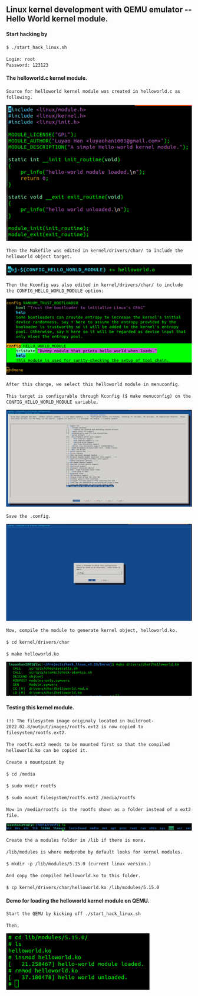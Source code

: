 ## Linux kernel development with QEMU emulator -- Hello World kernel module.

#### Start hacking by

	$ ./start_hack_linux.sh

	Login: root
	Password: 123123

#### The helloworld.c kernel module.

	Source for helloworld kernel module was created in helloworld.c as following.

![](docs/hello_world_module/demo_helloworld_source.png)

	Then the Makefile was edited in kernel/drivers/char/ to include the helloworld object target.

![](docs/hello_world_module/demo_makefile_change.png)

	Then the Kconfig was also edited in kernel/drivers/char/ to include the CONFIG_HELLO_WORLD_MODULE option:

![](docs/hello_world_module/demo_kconfig_change.png)

	After this change, we select this helloworld module in menuconfig.

	This target is configurable through Kconfig ($ make menuconfig) on the CONFIG_HELLO_WORLD_MODULE variable.

![](docs/hello_world_module/demo_menuconfig.png)

	Save the .config.

![](docs/hello_world_module/demo_save_menuconfig.png)

	Now, compile the module to generate kernel object, helloworld.ko.

	$ cd kernel/drivers/char

	$ make helloworld.ko

![](docs/hello_world_module/demo_compile_helloworld_ko.png)

#### Testing this kernel module.

	(!) The filesystem image originaly located in buildroot-2022.02.8/output/images/rootfs.ext2 is now copied to filesystem/rootfs.ext2.

	The rootfs.ext2 needs to be mounted first so that the compiled helloworld.ko can be copied it.

	Create a mountpoint by

	$ cd /media

	$ sudo mkdir rootfs

	$ sudo mount filesystem/rootfs.ext2 /media/rootfs

	Now in /media/rootfs is the rootfs shown as a folder instead of a ext2 file.

![](docs/hello_world_module/demo_create_mountpoint.png)

	Create the a modules folder in /lib if there is none.

	/lib/modules is where modprobe by default looks for kernel modules.

	$ mkdir -p /lib/modules/5.15.0 (current linux version.)

	And copy the compiled helloworld.ko to this folder.

	$ cp kernel/drivers/char/helloworld.ko /lib/modules/5.15.0

#### Demo for loading the helloworld kernel module on QEMU.

	Start the QEMU by kicking off ./start_hack_linux.sh

	Then,

![](docs/hello_world_module/demo_load_helloworld_qemu.png)




